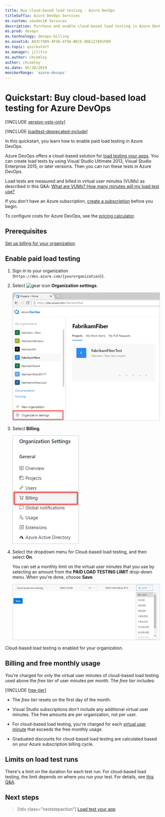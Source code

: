 ```yaml
---
title: Buy cloud-based load testing - Azure DevOps
titleSuffix: Azure DevOps Services
ms.custom: seodec18 Services
description: Purchase and enable cloud-based load testing in Azure DevOps.
ms.prod: devops
ms.technology: devops-billing
ms.assetid: A93C7909-4F5B-4758-B6CE-8DE127A91FB9
ms.topic: quickstart
ms.manager: jillfra
ms.author: chcomley
author: chcomley
ms.date: 05/28/2019
monikerRange: 'azure-devops'
---
```


# Quickstart: Buy cloud-based load testing for Azure DevOps

[!INCLUDE [version-vsts-only](../../_shared/version-vsts-only.md)]

[!INCLUDE [loadtest-deprecated-include](../../test/_shared/loadtest-deprecated-include.md)]

In this quickstart, you learn how to enable paid load testing in Azure DevOps.

Azure DevOps offers a cloud-based solution for [load testing your apps](../../test/load-test/index.md). You can create load tests by using Visual Studio Ultimate 2013, Visual Studio Enterprise 2015, or later versions. Then you can run these tests in Azure DevOps.

Load tests are measured and billed in virtual user minutes (VUMs) as described in this Q&A: [What are VUMs? How many minutes will my load test use?](../../test/load-test/reference-qa.md#VUM)

If you don't have an Azure subscription, [create a subscription](https://azure.microsoft.com/pricing/purchase-options/) before you begin.

To configure costs for Azure DevOps, see the [pricing calculator](https://azure.microsoft.com/en-us/pricing/calculator/?service=azure-devops).

<a name="buy-load-testing"></a>

## Prerequisites

[Set up billing for your organization](set-up-billing-for-your-organization-vs.md).

## Enable paid load testing

1. Sign in to your organization (```https://dev.azure.com/{yourorganization}```).

2. Select ![gear icon](../../_img/icons/gear-icon.png) **Organization settings**.

   ![Open Organization settings](../../_shared/_img/settings/open-admin-settings-vert.png)

3. Select **Billing**.

   ![Select Billing from Organization settings](_img/_shared/select-billing-organization-settings.png)

4. Select the dropdown menu for Cloud-based load testing, and then select **On**.

    You can set a monthly limit on the virtual user minutes that you use by selecting an amount from the **PAID LOAD TESTING LIMIT** drop-down menu. When you're done, choose **Save**.

   ![Select an amount from the PAID LOAD TESTING LIMIT drop-down menu](_img/_shared/paid-load-testing-limit.png)

Cloud-based load testing is enabled for your organization.

## Billing and free monthly usage

You're charged for only the virtual user minutes of cloud-based load testing used above the *free tier* of user minutes per month. The *free tier* includes:

[!INCLUDE [free-tier](../../_shared/free-tier.md)]



* The *free tier* resets on the first day of the month.

* Visual Studio subscriptions don't include any additional virtual user minutes. The free amounts are per organization, not per user.

* For cloud-based load testing, you're charged for each
   [virtual user minute](../../test/load-test/reference-qa.md#VUM) that exceeds the free monthly usage.

* Graduated discounts for cloud-based load testing are calculated based on your Azure subscription billing cycle.

## Limits on load test runs

There's a limit on the duration for each test run. For cloud-based load testing, the limit depends on where you run your test. For details, see [this Q&A](../../test/load-test/reference-qa.md#test-limits).

## Next steps

> [!div class="nextstepaction"]
> [Load test your app](../../test/load-test/get-started-simple-cloud-load-test.md)


